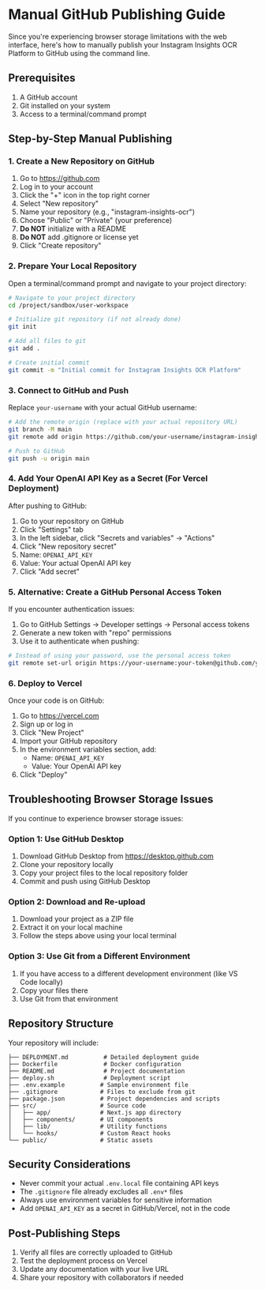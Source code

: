# Manual GitHub Publishing Guide

Since you're experiencing browser storage limitations with the web interface, here's how to manually publish your Instagram Insights OCR Platform to GitHub using the command line.

## Prerequisites

1. A GitHub account
2. Git installed on your system
3. Access to a terminal/command prompt

## Step-by-Step Manual Publishing

### 1. Create a New Repository on GitHub

1. Go to https://github.com
2. Log in to your account
3. Click the "+" icon in the top right corner
4. Select "New repository"
5. Name your repository (e.g., "instagram-insights-ocr")
6. Choose "Public" or "Private" (your preference)
7. **Do NOT** initialize with a README
8. **Do NOT** add .gitignore or license yet
9. Click "Create repository"

### 2. Prepare Your Local Repository

Open a terminal/command prompt and navigate to your project directory:

```bash
# Navigate to your project directory
cd /project/sandbox/user-workspace

# Initialize git repository (if not already done)
git init

# Add all files to git
git add .

# Create initial commit
git commit -m "Initial commit for Instagram Insights OCR Platform"
```

### 3. Connect to GitHub and Push

Replace `your-username` with your actual GitHub username:

```bash
# Add the remote origin (replace with your actual repository URL)
git branch -M main
git remote add origin https://github.com/your-username/instagram-insights-ocr.git

# Push to GitHub
git push -u origin main
```

### 4. Add Your OpenAI API Key as a Secret (For Vercel Deployment)

After pushing to GitHub:

1. Go to your repository on GitHub
2. Click "Settings" tab
3. In the left sidebar, click "Secrets and variables" → "Actions"
4. Click "New repository secret"
5. Name: `OPENAI_API_KEY`
6. Value: Your actual OpenAI API key
7. Click "Add secret"

### 5. Alternative: Create a GitHub Personal Access Token

If you encounter authentication issues:

1. Go to GitHub Settings → Developer settings → Personal access tokens
2. Generate a new token with "repo" permissions
3. Use it to authenticate when pushing:

```bash
# Instead of using your password, use the personal access token
git remote set-url origin https://your-username:your-token@github.com/your-username/instagram-insights-ocr.git
```

### 6. Deploy to Vercel

Once your code is on GitHub:

1. Go to https://vercel.com
2. Sign up or log in
3. Click "New Project"
4. Import your GitHub repository
5. In the environment variables section, add:
   - Name: `OPENAI_API_KEY`
   - Value: Your OpenAI API key
6. Click "Deploy"

## Troubleshooting Browser Storage Issues

If you continue to experience browser storage issues:

### Option 1: Use GitHub Desktop
1. Download GitHub Desktop from https://desktop.github.com
2. Clone your repository locally
3. Copy your project files to the local repository folder
4. Commit and push using GitHub Desktop

### Option 2: Download and Re-upload
1. Download your project as a ZIP file
2. Extract it on your local machine
3. Follow the steps above using your local terminal

### Option 3: Use Git from a Different Environment
1. If you have access to a different development environment (like VS Code locally)
2. Copy your files there
3. Use Git from that environment

## Repository Structure

Your repository will include:

```
├── DEPLOYMENT.md          # Detailed deployment guide
├── Dockerfile             # Docker configuration
├── README.md              # Project documentation
├── deploy.sh              # Deployment script
├── .env.example          # Sample environment file
├── .gitignore            # Files to exclude from git
├── package.json          # Project dependencies and scripts
├── src/                  # Source code
│   ├── app/              # Next.js app directory
│   ├── components/       # UI components
│   ├── lib/              # Utility functions
│   └── hooks/            # Custom React hooks
└── public/               # Static assets
```

## Security Considerations

- Never commit your actual `.env.local` file containing API keys
- The `.gitignore` file already excludes all `.env*` files
- Always use environment variables for sensitive information
- Add `OPENAI_API_KEY` as a secret in GitHub/Vercel, not in the code

## Post-Publishing Steps

1. Verify all files are correctly uploaded to GitHub
2. Test the deployment process on Vercel
3. Update any documentation with your live URL
4. Share your repository with collaborators if needed
